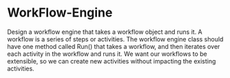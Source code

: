 # WorkFlow-Engine
Design a workflow engine that takes a workflow object and runs it. A workflow is a series of steps or activities. The workflow engine class should have one method called Run() that takes a workflow, and then iterates over each activity in the workflow and runs it. We want our workflows to be extensible, so we can create new activities without impacting the existing activities.
